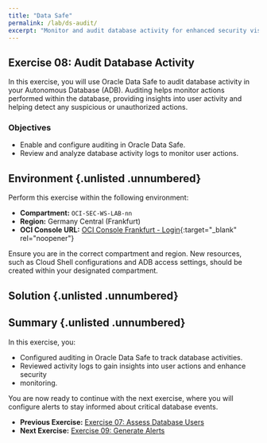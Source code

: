 ```yaml
---
title: "Data Safe"
permalink: /lab/ds-audit/
excerpt: "Monitor and audit database activity for enhanced security visibility."
---
```

<!-- markdownlint-disable MD013 -->
<!-- markdownlint-disable MD024 -->
<!-- markdownlint-disable MD033 -->
<!-- markdownlint-disable MD041 -->

## Exercise 08: Audit Database Activity

In this exercise, you will use Oracle Data Safe to audit database activity in
your Autonomous Database (ADB). Auditing helps monitor actions performed within
the database, providing insights into user activity and helping detect any
suspicious or unauthorized actions.

### Objectives

- Enable and configure auditing in Oracle Data Safe.
- Review and analyze database activity logs to monitor user actions.

## Environment {.unlisted .unnumbered}

Perform this exercise within the following environment:

- **Compartment:** `OCI-SEC-WS-LAB-nn`
- **Region:** Germany Central (Frankfurt)
- **OCI Console URL:** [OCI Console Frankfurt - Login](https://console.eu-frankfurt-1.oraclecloud.com){:target="_blank" rel="noopener"}

Ensure you are in the correct compartment and region. New resources, such as
Cloud Shell configurations and ADB access settings, should be created within
your designated compartment.

## Solution {.unlisted .unnumbered}

## Summary {.unlisted .unnumbered}

In this exercise, you:

- Configured auditing in Oracle Data Safe to track database activities.
- Reviewed activity logs to gain insights into user actions and enhance security
- monitoring.

You are now ready to continue with the next exercise, where you will configure
alerts to stay informed about critical database events.

- **Previous Exercise:** [Exercise 07: Assess Database Users](#exercise-07-assess-database-users)
- **Next Exercise:** [Exercise 09: Generate Alerts](#exercise-09-generate-alerts)
